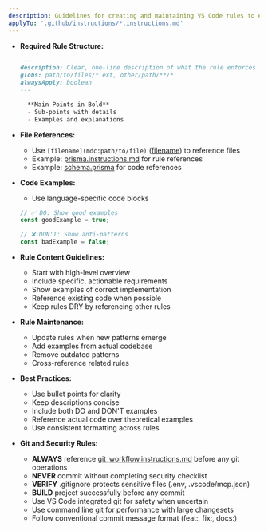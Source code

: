 ```yaml
---
description: Guidelines for creating and maintaining VS Code rules to ensure consistency and effectiveness.
applyTo: '.github/instructions/*.instructions.md'
---
```


- **Required Rule Structure:**

  ```markdown
  ---
  description: Clear, one-line description of what the rule enforces
  globs: path/to/files/*.ext, other/path/**/*
  alwaysApply: boolean
  ---

  - **Main Points in Bold**
    - Sub-points with details
    - Examples and explanations
  ```

- **File References:**
  - Use `[filename](mdc:path/to/file)` ([filename](mdc:filename)) to reference files
  - Example: [prisma.instructions.md](.github/instructions/prisma.instructions.md) for rule references
  - Example: [schema.prisma](mdc:prisma/schema.prisma) for code references

- **Code Examples:**
  - Use language-specific code blocks

  ```typescript
  // ✅ DO: Show good examples
  const goodExample = true;

  // ❌ DON'T: Show anti-patterns
  const badExample = false;
  ```

- **Rule Content Guidelines:**
  - Start with high-level overview
  - Include specific, actionable requirements
  - Show examples of correct implementation
  - Reference existing code when possible
  - Keep rules DRY by referencing other rules

- **Rule Maintenance:**
  - Update rules when new patterns emerge
  - Add examples from actual codebase
  - Remove outdated patterns
  - Cross-reference related rules

- **Best Practices:**
  - Use bullet points for clarity
  - Keep descriptions concise
  - Include both DO and DON'T examples
  - Reference actual code over theoretical examples
  - Use consistent formatting across rules

- **Git and Security Rules:**
  - **ALWAYS** reference [git_workflow.instructions.md](.github/instructions/git_workflow.instructions.md) before any git operations
  - **NEVER** commit without completing security checklist
  - **VERIFY** .gitignore protects sensitive files (.env, .vscode/mcp.json)
  - **BUILD** project successfully before any commit
  - Use VS Code integrated git for safety when uncertain
  - Use command line git for performance with large changesets
  - Follow conventional commit message format (feat:, fix:, docs:)

